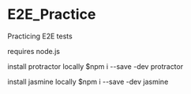 # E2E_Practice
Practicing E2E tests

requires node.js

install protractor locally $npm i --save -dev protractor

install jasmine locally $npm i --save -dev jasmine